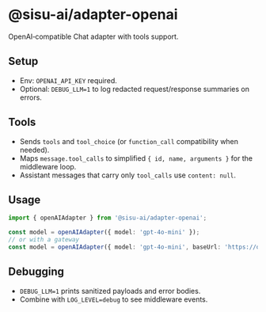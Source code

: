 # @sisu-ai/adapter-openai

OpenAI‑compatible Chat adapter with tools support.

## Setup
- Env: `OPENAI_API_KEY` required.
- Optional: `DEBUG_LLM=1` to log redacted request/response summaries on errors.

## Tools
- Sends `tools` and `tool_choice` (or `function_call` compatibility when needed).
- Maps `message.tool_calls` to simplified `{ id, name, arguments }` for the middleware loop.
- Assistant messages that carry only `tool_calls` use `content: null`.

## Usage
```ts
import { openAIAdapter } from '@sisu-ai/adapter-openai';

const model = openAIAdapter({ model: 'gpt-4o-mini' });
// or with a gateway
const model = openAIAdapter({ model: 'gpt-4o-mini', baseUrl: 'https://openrouter.ai/api/' });
```

## Debugging
- `DEBUG_LLM=1` prints sanitized payloads and error bodies.
- Combine with `LOG_LEVEL=debug` to see middleware events.
